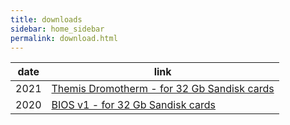 ```yaml
---
title: downloads
sidebar: home_sidebar
permalink: download.html
---
```

date | link
--|--
2021 | [Themis Dromotherm - for 32 Gb Sandisk cards](https://drive.google.com/file/d/1o1-fPAVir6RJTm3YXmyQrn6phPwarYOV/view?usp=sharing)
2020 | [BIOS v1 - for 32 Gb Sandisk cards](https://drive.google.com/uc?id=1bupTvF8wL5hlDbqJBezgZWMwG7fgJnfB&export=download)
